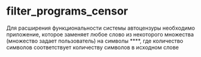 # filter_programs_censor
Для расширения функциональности системы автоцензуры необходимо
приложение, которое заменяет любое слово из некоторого множества
(множество задает пользователь) на символы ****, где количество
символов соответствует количеству символов в исходном слове
